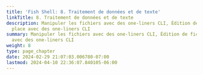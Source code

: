 ```yaml
---
title: 'Fish Shell: 8. Traitement de données et de texte'
linkTitle: 8. Traitement de données et de texte
description: Manipuler les fichiers avec des one-liners CLI, Édition de fichiers sur
  place avec des one-liners CLI
summary: Manipuler les fichiers avec des one-liners CLI, Édition de fichiers sur place
  avec des one-liners CLI
weight: 8
type: page_chapter
date: 2024-02-29 21:07:03.006780-07:00
lastmod: 2024-04-10 22:36:07.840105-06:00
---
```

